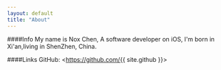 ```yaml
---
layout: default
title: "About"
---
```

####Info
My name is Nox Chen, A software developer on iOS, I'm born in Xi'an,living in ShenZhen, China.  

####Links
GitHub: <https://github.com/{{ site.github }}>  
